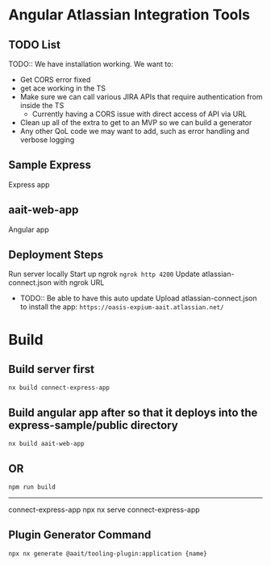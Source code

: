# Angular Atlassian Integration Tools

## TODO List

TODO:: We have installation working. We want to:

- Get CORS error fixed
- get ace working in the TS
- Make sure we can call various JIRA APIs that require authentication from inside the TS
  - Currently having a CORS issue with direct access of API via URL
- Clean up all of the extra to get to an MVP so we can build a generator
- Any other QoL code we may want to add, such as error handling and verbose logging

## Sample Express

Express app

## aait-web-app

Angular app

## Deployment Steps

Run server locally
Start up ngrok `ngrok http 4200`
Update atlassian-connect.json with ngrok URL

- TODO:: Be able to have this auto update
  Upload atlassian-connect.json to install the app: `https://oasis-expium-aait.atlassian.net/`

# Build

## Build server first

`nx build connect-express-app`

## Build angular app after so that it deploys into the express-sample/public directory

`nx build aait-web-app`

## OR

`npm run build`

---

connect-express-app
npx nx serve connect-express-app

## Plugin Generator Command

`npx nx generate @aait/tooling-plugin:application {name}`
